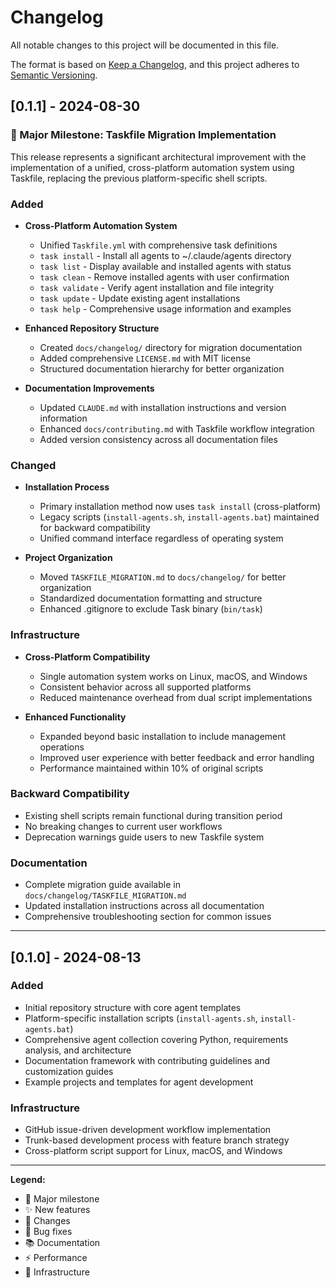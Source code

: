 # Changelog

All notable changes to this project will be documented in this file.

The format is based on [Keep a Changelog](https://keepachangelog.com/en/1.0.0/),
and this project adheres to [Semantic Versioning](https://semver.org/spec/v2.0.0.html).

## [0.1.1] - 2024-08-30

### 🎉 Major Milestone: Taskfile Migration Implementation

This release represents a significant architectural improvement with the implementation of a unified, cross-platform automation system using Taskfile, replacing the previous platform-specific shell scripts.

### Added
- **Cross-Platform Automation System**
  - Unified `Taskfile.yml` with comprehensive task definitions
  - `task install` - Install all agents to ~/.claude/agents directory
  - `task list` - Display available and installed agents with status
  - `task clean` - Remove installed agents with user confirmation
  - `task validate` - Verify agent installation and file integrity
  - `task update` - Update existing agent installations
  - `task help` - Comprehensive usage information and examples

- **Enhanced Repository Structure**
  - Created `docs/changelog/` directory for migration documentation
  - Added comprehensive `LICENSE.md` with MIT license
  - Structured documentation hierarchy for better organization

- **Documentation Improvements**
  - Updated `CLAUDE.md` with installation instructions and version information
  - Enhanced `docs/contributing.md` with Taskfile workflow integration
  - Added version consistency across all documentation files

### Changed
- **Installation Process**
  - Primary installation method now uses `task install` (cross-platform)
  - Legacy scripts (`install-agents.sh`, `install-agents.bat`) maintained for backward compatibility
  - Unified command interface regardless of operating system

- **Project Organization**
  - Moved `TASKFILE_MIGRATION.md` to `docs/changelog/` for better organization
  - Standardized documentation formatting and structure
  - Enhanced .gitignore to exclude Task binary (`bin/task`)

### Infrastructure
- **Cross-Platform Compatibility**
  - Single automation system works on Linux, macOS, and Windows
  - Consistent behavior across all supported platforms
  - Reduced maintenance overhead from dual script implementations

- **Enhanced Functionality**
  - Expanded beyond basic installation to include management operations
  - Improved user experience with better feedback and error handling
  - Performance maintained within 10% of original scripts

### Backward Compatibility
- Existing shell scripts remain functional during transition period
- No breaking changes to current user workflows
- Deprecation warnings guide users to new Taskfile system

### Documentation
- Complete migration guide available in `docs/changelog/TASKFILE_MIGRATION.md`
- Updated installation instructions across all documentation
- Comprehensive troubleshooting section for common issues

---

## [0.1.0] - 2024-08-13

### Added
- Initial repository structure with core agent templates
- Platform-specific installation scripts (`install-agents.sh`, `install-agents.bat`)
- Comprehensive agent collection covering Python, requirements analysis, and architecture
- Documentation framework with contributing guidelines and customization guides
- Example projects and templates for agent development

### Infrastructure
- GitHub issue-driven development workflow implementation
- Trunk-based development process with feature branch strategy
- Cross-platform script support for Linux, macOS, and Windows

---

**Legend:**
- 🎉 Major milestone
- ✨ New features
- 🔄 Changes
- 🐛 Bug fixes
- 📚 Documentation
- ⚡ Performance
- 🔧 Infrastructure